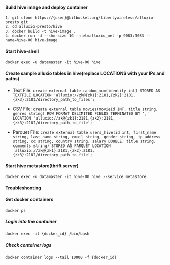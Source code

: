 
#### Build hive image and deploy container 
```
1. git clone https://{user}@bitbucket.org/libertywireless/alluxio-presto.git
2. cd alluxio-presto/hive
3. docker build -t hive-image .
4. docker run -d --shm-size 1G --net=alluxio_net -p 9083:9083 --name=hive-00 hive-image
```

#### Start hive-shell
`docker exec -u datamaster -it hive-00 hive`

#### Create sample alluxio tables in hive(replace LOCATIONS with your IPs and paths)
* Text File:
`create external table random_num(identity int) STORED AS TEXTFILE LOCATION 'alluxio://zk@{zk1}:2181,{zk2}:2181,{zk3}:2181/directory_path_to_files';`

* CSV File:
`create external table movies(movieId INT, title string, genres string) ROW FORMAT DELIMITED FIELDS TERMINATED BY ',' LOCATION 'alluxio://zk@{zk1}:2181,{zk2}:2181,{zk3}:2181/directory_path_to_file';`

* Parquet File:
`create external table users_hive(id int, first_name string, last_name string, email string, gender string, ip_address string, cc string, country string, salary DOUBLE, title string, comments string) STORED AS PARQUET LOCATION 'alluxio://zk@{zk1}:2181,{zk2}:2181,{zk3}:2181/directory_path_to_file';`

#### Start hive metastore(thrift server)
`docker exec -u datamaster -it hive-00 hive --service metastore`

#### Troubleshooting
#### Get docker containers
```docker ps```
##### Login into the container
```docker exec -it {docker_id} /bin/bash```
##### Check container logs
```docker container logs --tail 10000 -f {docker_id}```
